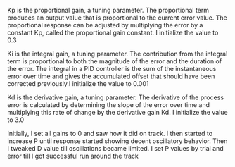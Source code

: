Kp is the proportional gain, a tuning parameter. The proportional term produces an output value that is proportional to the current error value. 
The proportional response can be adjusted by multiplying the error by a constant Kp, called the proportional gain constant. I initialize the value to 0.3

Ki is the integral gain, a tuning parameter. The contribution from the integral term is proportional to both the magnitude of the error and the duration of the error. The integral in a PID controller is the 
sum of the instantaneous error over time and gives the accumulated offset that should have been corrected previously.I initialize the value to 0.001


Kd is the derivative gain, a tuning parameter. The derivative of the process error is calculated by determining the
 slope of the error over time and multiplying this rate of change by the derivative gain Kd. I initialize the value to 3.0


Initially, I set all gains to 0 and saw how it did on track. I then started to increase P until response started showing decent oscillatory behavior.
Then I tweaked D value till oscillations became limited. I set P values by trial and error till I got successful run around the track